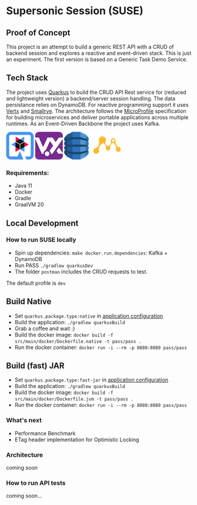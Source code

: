 # Supersonic Session (SUSE)
## Proof of Concept

This project is an attempt to build a generic REST API with a CRUD of backend session and explores a reactive and event-driven stack. 
This is just an experiment. The first version is based on a Generic Task Demo Service.

## Tech Stack

The project uses [Quarkus](https://quarkus.io/) to build the CRUD API Rest service for (reduced and lightweight version) a backend/server session handling. The data persistance relies on DynamoDB. For reactive programming support it uses [Vertx](https://vertx.io/) and [Smallrye](https://smallrye.io/). The architecture follows the [MicroProfile](https://projects.eclipse.org/projects/technology.microprofile) specification for building microservices and deliver portable applications across multiple runtimes.
As an Event-Driven Backbone the project uses Kafka.  

![](./documentation/images/quarkus.png#250x) ![](./documentation/images/vertx.png#250x) ![](./documentation/images/dynamodb.png#250x) ![](./documentation/images/microprofile.png#250x)

### Requirements:

- Java 11
- Docker
- Gradle
- GraalVM 20

## Local Development

### How to run SUSE locally
- Spin up dependencies: `make docker.run.dependencies`: Kafka + DynamoDB
- Run PASS `./gradlew quarkusDev`  
- The folder `postman` includes the CRUD requests to test.

The default profile is `dev`

## Build Native

- Set `quarkus.package.type:native` in [application configuration](./src/main/resources/application.yaml) 
- Build the application: `./gradlew quarkusBuild`
- Grab a coffee and wait :)
- Build the docker image: `docker build -f src/main/docker/Dockerfile.native -t pass/pass .`
- Run the docker container: `docker run -i --rm -p 8080:8080 pass/pass`

## Build (fast) JAR

- Set `quarkus.package.type:fast-jar` in [application configuration](./src/main/resources/application.yaml) 
- Build the application: `./gradlew quarkusBuild`
- Build the docker image: `docker build -f src/main/docker/Dockerfile.jvm -t pass/pass .`
- Run the docker container: `docker run -i --rm -p 8080:8080 pass/pass`

### What's next
- Performance Benchmark
- ETag header implementation for Optimistic Locking

### Architecture
coming soon

### How to run API tests
coming soon...
